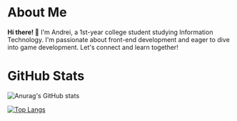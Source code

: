 # **About Me** 

**Hi there! 👋**
I'm Andrei, a 1st-year college student studying Information Technology. I'm passionate about front-end development and eager to dive into game development. Let's connect and learn together!

# **GitHub Stats** 
![Anurag's GitHub stats](https://github-readme-stats.vercel.app/api?username=Jiwuuuu&show_icons=true&theme=midnight-purple)

[![Top Langs](https://github-readme-stats.vercel.app/api/top-langs/?username=Jiwuuuu)](https://github.com/Jiwuuuu/github-readme-stats)
